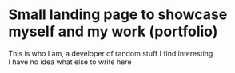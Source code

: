 # Small landing page to showcase myself and my work (portfolio)
This is who I am, a developer of random stuff I find interesting \
I have no idea what else to write here

